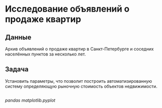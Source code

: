 # Исследование объявлений о продаже квартир


## Данные

Архив объявлений о продаже квартир в Санкт-Петербурге и соседних населённых пунктов за несколько лет. 

## Задача 

Установить параметры, что позволит построить автоматизированную систему определяющую рыночную стоимость объектов недвижимости.

## 
*pandas*
*matplotlib.pyplot*